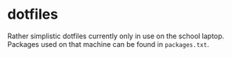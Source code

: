 # dotfiles

Rather simplistic dotfiles currently only in use on the school laptop. Packages used on that machine can be found in ``packages.txt``.
